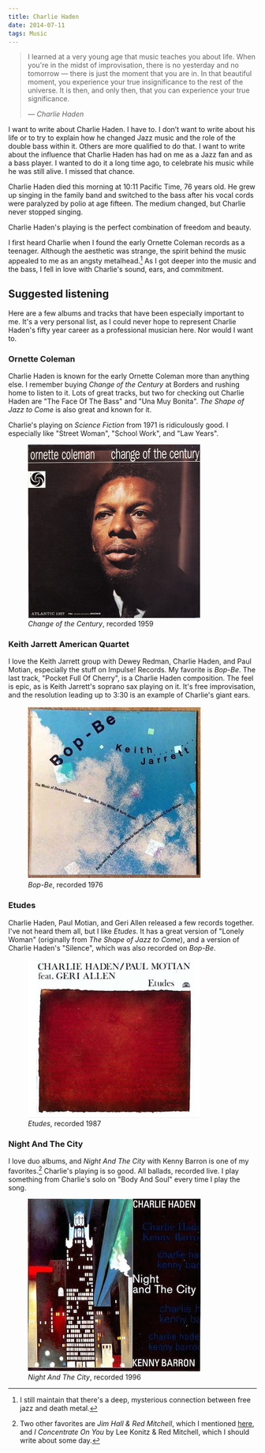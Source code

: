 ```yaml
---
title: Charlie Haden
date: 2014-07-11
tags: Music
---
```


> I learned at a very young age that music teaches you about life. When you're
> in the midst of improvisation, there is no yesterday and no tomorrow — there
> is just the moment that you are in. In that beautiful moment, you experience
> your true insignificance to the rest of the universe. It is then, and only
> then, that you can experience your true significance.
>
> — *Charlie Haden*

I want to write about Charlie Haden. I have to. I don’t want to write about his life or to try to explain how he changed Jazz music and the role of the double bass within it. Others are more qualified to do that. I want to write about the influence that Charlie Haden has had on me as a Jazz fan and as a bass player. I wanted to do it a long time ago, to celebrate his music while he was still alive. I missed that chance.

Charlie Haden died this morning at 10:11 Pacific Time, 76 years old. He grew up singing in the family band and switched to the bass after his vocal cords were paralyzed by polio at age fifteen. The medium changed, but Charlie never stopped singing.

Charlie Haden's playing is the perfect combination of freedom and beauty.

I first heard Charlie when I found the early Ornette Coleman records as
a teenager.
Although the aesthetic was strange, the spirit behind the music appealed to me
as an angsty metalhead.[^metal] As I got deeper into the music and the bass, I fell in love with Charlie's sound, ears, and commitment.

## Suggested listening
Here are a few albums and tracks that have been especially important to me.
It's a very personal list, as I could never hope to represent Charlie Haden's fifty year career as
a professional musician here. Nor would I want to.

### Ornette Coleman

Charlie Haden is known for the early Ornette Coleman more than anything else. I remember buying *Change of the Century* at Borders and rushing home to
listen to it. Lots of great tracks, but two for checking out Charlie Haden are
"The Face Of The Bass" and "Una Muy Bonita". *The Shape of Jazz to Come* is also great and known for it.

Charlie's playing on *Science Fiction* from 1971 is ridiculously good. I especially like "Street Woman", "School Work", and "Law Years".

<figure>
    <img src="2014-07-11-charlie-haden/Change_of_the_Century.jpg" alt="">
    <figcaption>
        <em>Change of the Century</em>, recorded 1959
    </figcaption>
</figure>

### Keith Jarrett American Quartet

I love the Keith Jarrett group with Dewey Redman, Charlie Haden, and
Paul Motian, especially the stuff on Impulse! Records. My favorite is *Bop-Be*.
The last track, "Pocket Full Of Cherry", is a Charlie Haden composition. The
feel is epic, as is Keith Jarrett's soprano sax playing on it. It's free
improvisation, and the resolution leading up to 3:30 is an example of
Charlie's giant ears.

<figure>
    <img src=2014-07-11-charlie-haden/bop-be.jpg alt="">
    <figcaption>
        <em>Bop-Be</em>, recorded 1976
    </figcaption>
</figure>

### Etudes

Charlie Haden, Paul Motian, and Geri Allen released a few records
together. I've not heard them all, but I like *Etudes*. It has a great version of
"Lonely Woman" (originally from *The Shape of Jazz to Come*), and a version of Charlie
Haden's "Silence", which was also recorded on *Bop-Be*.

<figure>
    <img src=2014-07-11-charlie-haden/etudes.jpg alt="">
    <figcaption>
        <em>Etudes</em>, recorded 1987
    </figcaption>
</figure>

### Night And The City

I love duo albums, and *Night And The City* with Kenny Barron is one of my favorites.[^duo] Charlie's playing is so good.
All ballads, recorded live. I play something from Charlie's solo on "Body And Soul" every time
I play the song.

<figure>
    <img src=2014-07-11-charlie-haden/night-and-the-city.jpg alt="">
    <figcaption>
        <em>Night And The City</em>, recorded 1996
    </figcaption>
</figure>


[^metal]: I still maintain that there's a deep, mysterious connection between free jazz and death metal.
[^duo]: Two other favorites are *Jim Hall & Red Mitchell*, which I mentioned [here](/writing/jim-hall/), and *I Concentrate On You* by Lee Konitz & Red Mitchell, which I should write about some day.
